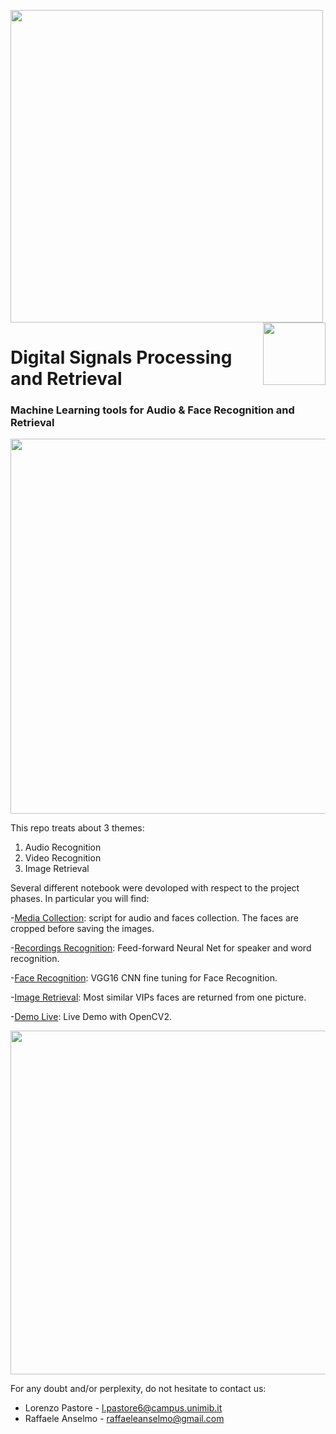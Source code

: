 <p float="left">
 <img src="https://github.com/LorenzoPastore/FoCS_2019-20/blob/master/images/DS%20Logo.png" width = "500"/>
 <img src="https://github.com/LorenzoPastore/FoCS_2019-20/blob/master/images/Bicocca%20Logo.png" width = "100" align="right"/>
</p>

# Digital Signals Processing and Retrieval
### Machine Learning tools for Audio & Face Recognition and Retrieval


<p align="center">
	<img src="https://github.com/RaffaeleAns/DSIM/blob/master/images/example.gif" width = "600">
</p>

This repo treats about 3 themes:

1. Audio Recognition
2. Video Recognition
3. Image Retrieval

Several different notebook were devoloped with respect to the project phases. In particular you will find:

-[Media Collection](https://github.com/RaffaeleAns/DSIM/blob/master/Codes/Media%20Collection.ipynb): script for audio and faces collection. The faces are cropped before saving the images.

-[Recordings Recognition](https://github.com/RaffaeleAns/DSIM/blob/master/Codes/Recordings%20Recognition.ipynb): Feed-forward Neural Net for speaker and word recognition. 

-[Face Recognition](https://github.com/RaffaeleAns/DSIM/blob/master/Codes/Face%20Recognition.ipynb): VGG16 CNN fine tuning for Face Recognition.

-[Image Retrieval](https://github.com/RaffaeleAns/DSIM/blob/master/Codes/Image%20Retrieval.ipynb): Most similar VIPs faces are returned from one picture.

-[Demo Live](https://github.com/RaffaeleAns/DSIM/blob/master/Codes/Demo%20Live.ipynb): Live Demo with OpenCV2.

<p align = "center">
  <img src="https://github.com/RaffaeleAns/DSIM/blob/master/images/PO.png" width = "550">
</p>    

For any doubt and/or perplexity, do not hesitate to contact us:
- Lorenzo Pastore - l.pastore6@campus.unimib.it
- Raffaele Anselmo - raffaeleanselmo@gmail.com



